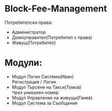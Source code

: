# Block-Fee-Management

Потребителски права:
- Администратор
- Домоуправител(Потребител с права)
- Живущ(Потребител)

# Модули:
- Модул Логин Система(Иван)</br> 
  Регистрация / Логин
- Модул Търсене на Такси(Томов)</br> 
  Чрез уникален номер
- Модул Управление на живущи(Ганев) 
- Модул Система за Съобщения 
